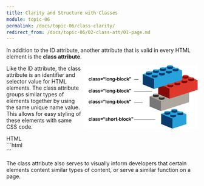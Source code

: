 ```yaml
---
title: Clarity and Structure with Classes
module: topic-06
permalink: /docs/topic-06/class-clarity/
redirect_from: /docs/topic-06/02-class-att/01-page.md
---
```


<div class="divider-heading"></div>

In addition to the ID attribute, another attribute that is valid in every HTML element is the **class attribute**.

<div class="container-row">
  <img src="../img/legos-classes.png" alt="stacked building blocks with similar class names" title="Similar blocks can have the same class!" style="float: right; width:300px; margin-top: 0;" />

  <p>Like the ID attribute, the class attribute is an identifier and selector value for HTML elements. The class attribute groups similar types of elements together by using the same unique name value. This allows for easy styling of these elements with same CSS code.</p>
</div>


<div id="code-heading">HTML</div>
```html
<div id="a-unique-id" class="a-unique-class-name">
```

The class attribute also serves to visually inform developers that certain elements content similar types of content, or serve a similar function on a page.

